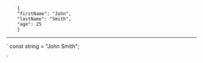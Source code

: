 ```

    {
    "firstName": "John",
    "lastName": "Smith",
    "age": 25
    }

```

---

`
const string = "John Smith";

`
